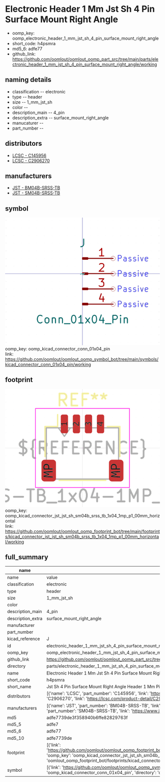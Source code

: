 # Electronic Header 1 Mm Jst Sh 4 Pin Surface Mount Right Angle

  
* oomp_key: oomp_electronic_header_1_mm_jst_sh_4_pin_surface_mount_right_angle 
* short_code: h4psmra
* md5_6: adfe77  
* github_link: https://github.com/oomlout/oomlout_oomp_part_src/tree/main/parts/electronic_header_1_mm_jst_sh_4_pin_surface_mount_right_angle/working  
## naming details
* classification -- electronic
* type -- header
* size -- 1_mm_jst_sh
* color -- 
* description_main -- 4_pin
* description_extra -- surface_mount_right_angle
* manucaturer -- 
* part_number -- 

## distributors
* [LCSC - C145956](https://lcsc.com/product-detail/C145956.html)  
* [LCSC - C2906270](https://lcsc.com/product-detail/C2906270.html)  

## manufacturers
* [JST - BM04B-SRSS-TB](https://www.jst-mfg.com/product/index.php?series=231)  
* [JST - SM04B-SRSS-TB](https://www.jst-mfg.com/product/index.php?series=231)  

## symbol

![](symbol/0/working/working_600.png)  
oomp_key: oomp_kicad_connector_conn_01x04_pin  
link: https://github.com/oomlout/oomlout_oomp_symbol_bot/tree/main/symbols/kicad_connector_conn_01x04_pin/working  

## footprint

![](footprint/0/working/working_600.png)  
oomp_key: oomp_kicad_connector_jst_jst_sh_sm04b_srss_tb_1x04_1mp_p1_00mm_horizontal  
link: https://github.com/oomlout/oomlout_oomp_footprint_bot/tree/main/footprints/kicad_connector_jst_jst_sh_sm04b_srss_tb_1x04_1mp_p1_00mm_horizontal/working  

## full_summary
| name | value | 
| --- | --- | 
| name | value | 
| classification | electronic | 
| type | header | 
| size | 1_mm_jst_sh | 
| color |  | 
| description_main | 4_pin | 
| description_extra | surface_mount_right_angle | 
| manufacturer |  | 
| part_number |  | 
| kicad_reference | J | 
| id | electronic_header_1_mm_jst_sh_4_pin_surface_mount_right_angle | 
| oomp_key | oomp_electronic_header_1_mm_jst_sh_4_pin_surface_mount_right_angle | 
| github_link | https://github.com/oomlout/oomlout_oomp_part_src/tree/main/parts/electronic_header_1_mm_jst_sh_4_pin_surface_mount_right_angle/working | 
| directory | parts/electronic_header_1_mm_jst_sh_4_pin_surface_mount_right_angle | 
| name | Electronic Header 1 Mm Jst Sh 4 Pin Surface Mount Right Angle | 
| short_code | h4psmra | 
| short_name | Jst Sh 4 Pin Surface Mount Right Angle Header 1 Mm Pitch | 
| distributors | [{'name': 'LCSC', 'part_number': 'C145956', 'link': 'https://lcsc.com/product-detail/C145956.html', 'id': 'distributor_lcsc'}, {'name': 'LCSC', 'part_number': 'C2906270', 'link': 'https://lcsc.com/product-detail/C2906270.html', 'id': 'distributor_lcsc'}] | 
| manufacturers | [{'name': 'JST', 'part_number': 'BM04B-SRSS-TB', 'link': 'https://www.jst-mfg.com/product/index.php?series=231', 'id': 'manufacturer_jst'}, {'name': 'JST', 'part_number': 'SM04B-SRSS-TB', 'link': 'https://www.jst-mfg.com/product/index.php?series=231', 'id': 'manufacturer_jst'}] | 
| md5 | adfe7739de3f358940b6ffe82829763f | 
| md5_5 | adfe7 | 
| md5_6 | adfe77 | 
| md5_10 | adfe7739de | 
| footprint | [{'link': 'https://github.com/oomlout/oomlout_oomp_footprint_bot/tree/main/foootprntss/kicad_connector_jst_jst_sh_sm04b_srss_tb_1x04_1mp_p1_00mm_horizontal', 'oomp_key': 'oomp_kicad_connector_jst_jst_sh_sm04b_srss_tb_1x04_1mp_p1_00mm_horizontal', 'directory': 'oomlout_oomp_footprint_bot/footprints/kicad_connector_jst_jst_sh_sm04b_srss_tb_1x04_1mp_p1_00mm_horizontal//working/working.kicad_mod'}] | 
| symbol | [{'link': 'https://github.com/oomlout/oomlout_oomp_symbol_bot/tree/main/symbols/kicad_connector_conn_01x04_pin', 'oomp_key': 'oomp_kicad_connector_conn_01x04_pin', 'directory': 'oomlout_oomp_symbol_bot/symbols/kicad_connector_conn_01x04_pin//working/working.kicad_sym'}] | 
